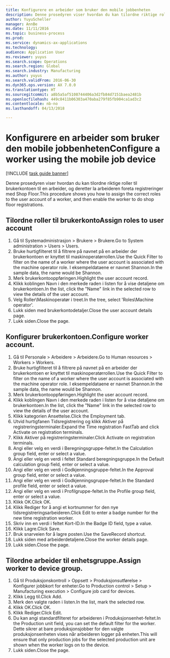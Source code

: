 ```yaml
--- 
title: Konfigurere en arbeider som bruker den mobile jobbenheten
description: Denne prosedyren viser hvordan du kan tilordne riktige roller til brukerkontoen til en arbeider, og deretter la arbeideren foreta registreringer med Shop Floor.
author: YuyuScheller
manager: AnnBe
ms.date: 11/11/2016
ms.topic: business-process
ms.prod: 
ms.service: dynamics-ax-applications
ms.technology: 
audience: Application User
ms.reviewer: yuyus
ms.search.scope: Operations
ms.search.region: Global
ms.search.industry: Manufacturing
ms.author: yuyus
ms.search.validFrom: 2016-06-30
ms.dyn365.ops.version: AX 7.0.0
ms.translationtype: HT
ms.sourcegitcommit: a8b5a5af5108744406a3d2fb84d7151baea2481b
ms.openlocfilehash: 449c8411b06303a470aba279f85fb904ca1ad3c2
ms.contentlocale: nb-no
ms.lasthandoff: 04/13/2018

---
```

# <a name="configure-a-worker-using-the-mobile-job-device"></a><span data-ttu-id="692ed-103">Konfigurere en arbeider som bruker den mobile jobbenheten</span><span class="sxs-lookup"><span data-stu-id="692ed-103">Configure a worker using the mobile job device</span></span>

[!INCLUDE [task guide banner](../../includes/task-guide-banner.md)]

<span data-ttu-id="692ed-104">Denne prosedyren viser hvordan du kan tilordne riktige roller til brukerkontoen til en arbeider, og deretter la arbeideren foreta registreringer med Shop Floor.</span><span class="sxs-lookup"><span data-stu-id="692ed-104">This procedure shows you how to assign the correct roles to the user account of a worker, and then enable the worker to do shop floor registrations.</span></span>


## <a name="assign-roles-to-user-account"></a><span data-ttu-id="692ed-105">Tilordne roller til brukerkonto</span><span class="sxs-lookup"><span data-stu-id="692ed-105">Assign roles to user account</span></span>
1. <span data-ttu-id="692ed-106">Gå til Systemadministrasjon > Brukere > Brukere.</span><span class="sxs-lookup"><span data-stu-id="692ed-106">Go to System administration > Users > Users.</span></span>
2. <span data-ttu-id="692ed-107">Bruke hurtigfilteret til å filtrere på navnet på en arbeider der brukerkontoen er knyttet til maskinoperatørrollen.</span><span class="sxs-lookup"><span data-stu-id="692ed-107">Use the Quick Filter to filter on the name of a worker where the user account is associated with the machine operator role.</span></span> <span data-ttu-id="692ed-108">I eksempeldataene er navnet Shannon.</span><span class="sxs-lookup"><span data-stu-id="692ed-108">In the sample data, the name would be Shannon.</span></span>
3. <span data-ttu-id="692ed-109">Merk brukerkontooppføringen.</span><span class="sxs-lookup"><span data-stu-id="692ed-109">Highlight the user account record.</span></span>
4. <span data-ttu-id="692ed-110">Klikk koblingen Navn i den merkede raden i listen for å vise detaljene om brukerkontoen.</span><span class="sxs-lookup"><span data-stu-id="692ed-110">In the list, click the "Name" link in the selected row to view the details of the user account.</span></span>
5. <span data-ttu-id="692ed-111">Velg Roller\Maskinoperatør i treet.</span><span class="sxs-lookup"><span data-stu-id="692ed-111">In the tree, select 'Roles\Machine operator'.</span></span>
6. <span data-ttu-id="692ed-112">Lukk siden med brukerkontodetaljer.</span><span class="sxs-lookup"><span data-stu-id="692ed-112">Close the user account details page.</span></span>
7. <span data-ttu-id="692ed-113">Lukk siden.</span><span class="sxs-lookup"><span data-stu-id="692ed-113">Close the page.</span></span>

## <a name="configure-worker-account"></a><span data-ttu-id="692ed-114">Konfigurer brukerkontoen.</span><span class="sxs-lookup"><span data-stu-id="692ed-114">Configure worker account.</span></span>
1. <span data-ttu-id="692ed-115">Gå til Personale > Arbeidere > Arbeidere.</span><span class="sxs-lookup"><span data-stu-id="692ed-115">Go to Human resources > Workers > Workers.</span></span>
2. <span data-ttu-id="692ed-116">Bruke hurtigfilteret til å filtrere på navnet på en arbeider der brukerkontoen er knyttet til maskinoperatørrollen.</span><span class="sxs-lookup"><span data-stu-id="692ed-116">Use the Quick Filter to filter on the name of a worker where the user account is associated with the machine operator role.</span></span> <span data-ttu-id="692ed-117">I eksempeldataene er navnet Shannon.</span><span class="sxs-lookup"><span data-stu-id="692ed-117">In the sample data, the name would be Shannon.</span></span>
3. <span data-ttu-id="692ed-118">Merk brukerkontooppføringen.</span><span class="sxs-lookup"><span data-stu-id="692ed-118">Highlight the user account record.</span></span>
4. <span data-ttu-id="692ed-119">Klikk koblingen Navn i den merkede raden i listen for å vise detaljene om brukerkontoen.</span><span class="sxs-lookup"><span data-stu-id="692ed-119">In the list, click the "Name" link in the selected row to view the details of the user account.</span></span>
5. <span data-ttu-id="692ed-120">Klikk kategorien Ansettelse.</span><span class="sxs-lookup"><span data-stu-id="692ed-120">Click the Employment tab.</span></span>
6. <span data-ttu-id="692ed-121">Utvid hurtigfanen Tidsregistrering og klikk Aktiver på registreringsterminaler.</span><span class="sxs-lookup"><span data-stu-id="692ed-121">Expand the Time registration FastTab and click Activate on registration terminals.</span></span>
7. <span data-ttu-id="692ed-122">Klikk Aktiver på registreringsterminaler.</span><span class="sxs-lookup"><span data-stu-id="692ed-122">Click Activate on registration terminals.</span></span>
8. <span data-ttu-id="692ed-123">Angi eller velg en verdi i Beregningsgruppe-feltet.</span><span class="sxs-lookup"><span data-stu-id="692ed-123">In the Calculation group field, enter or select a value.</span></span>
9. <span data-ttu-id="692ed-124">Angi eller velg en verdi i feltet Standard beregningsgruppe.</span><span class="sxs-lookup"><span data-stu-id="692ed-124">In the Default calculation group field, enter or select a value.</span></span>
10. <span data-ttu-id="692ed-125">Angi eller velg en verdi i Godkjenningsgruppe-feltet.</span><span class="sxs-lookup"><span data-stu-id="692ed-125">In the Approval group field, enter or select a value.</span></span>
11. <span data-ttu-id="692ed-126">Angi eller velg en verdi i Godkjenningsgruppe-feltet.</span><span class="sxs-lookup"><span data-stu-id="692ed-126">In the Standard profile field, enter or select a value.</span></span>
12. <span data-ttu-id="692ed-127">Angi eller velg en verdi i Profilgruppe-feltet.</span><span class="sxs-lookup"><span data-stu-id="692ed-127">In the Profile group field, enter or select a value.</span></span>
13. <span data-ttu-id="692ed-128">Klikk OK.</span><span class="sxs-lookup"><span data-stu-id="692ed-128">Click OK.</span></span>
14. <span data-ttu-id="692ed-129">Klikk Rediger for å angi et kortnummer for den nye tidsregistreringsarbeideren.</span><span class="sxs-lookup"><span data-stu-id="692ed-129">Click Edit to enter a badge number for the new time registration worker.</span></span>
15. <span data-ttu-id="692ed-130">Skriv inn en verdi i feltet Kort-ID.</span><span class="sxs-lookup"><span data-stu-id="692ed-130">In the Badge ID field, type a value.</span></span>
16. <span data-ttu-id="692ed-131">Klikk Lagre.</span><span class="sxs-lookup"><span data-stu-id="692ed-131">Click Save.</span></span>
17. <span data-ttu-id="692ed-132">Bruk snarveien for å lagre posten.</span><span class="sxs-lookup"><span data-stu-id="692ed-132">Use the SaveRecord shortcut.</span></span>
18. <span data-ttu-id="692ed-133">Lukk siden med arbeiderdetaljene.</span><span class="sxs-lookup"><span data-stu-id="692ed-133">Close the worker details page.</span></span>
19. <span data-ttu-id="692ed-134">Lukk siden.</span><span class="sxs-lookup"><span data-stu-id="692ed-134">Close the page.</span></span>

## <a name="assign-worker-to-device-group"></a><span data-ttu-id="692ed-135">Tilordne arbeider til enhetsgruppe.</span><span class="sxs-lookup"><span data-stu-id="692ed-135">Assign worker to device group.</span></span>
1. <span data-ttu-id="692ed-136">Gå til Produksjonskontroll > Oppsett > Produksjonsutførelse > Konfigurer jobbkort for enheter.</span><span class="sxs-lookup"><span data-stu-id="692ed-136">Go to Production control > Setup > Manufacturing execution > Configure job card for devices.</span></span>
2. <span data-ttu-id="692ed-137">Klikk Legg til.</span><span class="sxs-lookup"><span data-stu-id="692ed-137">Click Add.</span></span>
3. <span data-ttu-id="692ed-138">Merk den valgte raden i listen.</span><span class="sxs-lookup"><span data-stu-id="692ed-138">In the list, mark the selected row.</span></span>
4. <span data-ttu-id="692ed-139">Klikk OK.</span><span class="sxs-lookup"><span data-stu-id="692ed-139">Click OK.</span></span>
5. <span data-ttu-id="692ed-140">Klikk Rediger.</span><span class="sxs-lookup"><span data-stu-id="692ed-140">Click Edit.</span></span>
6. <span data-ttu-id="692ed-141">Du kan angi standardfilteret for arbeideren i Produksjonsenhet-feltet.</span><span class="sxs-lookup"><span data-stu-id="692ed-141">In the Production unit field, you can set the default filter for the worker.</span></span> <span data-ttu-id="692ed-142">Dette sikrer at bare produksjonsjobber for den valgte produksjonsenheten vises når arbeideren logger på enheten.</span><span class="sxs-lookup"><span data-stu-id="692ed-142">This will ensure that only production jobs for the selected production unit are shown when the worker logs on to the device.</span></span>
7. <span data-ttu-id="692ed-143">Lukk siden.</span><span class="sxs-lookup"><span data-stu-id="692ed-143">Close the page.</span></span>

